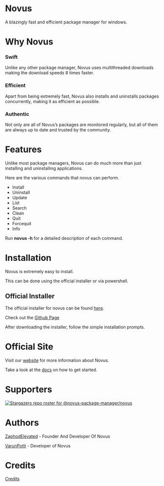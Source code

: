 # Novus
A blazingly fast and efficient package manager for windows.

# Why Novus

### Swift

Unlike any other package manager, Novus uses multithreaded downloads making the download speeds 8 times faster.

### Efficient

Apart from being extremely fast, Novus also installs and uninstalls packages concurrently, making it as efficient as possible.

### Authentic

Not only are all of Novus’s packages are monitored regularly, but all of them are always up to date and trusted by the community.

# Features

Unlike most package managers, Novus can do much more than just installing and uninstalling applications.

Here are the various commands that novus can perform.

- Install
- Uninstall
- Update
- List
- Search
- Clean
- Quit
- Forcequit
- Info

Run **novus -h** for a detailed description of each command.

# Installation

Novus is extremely easy to install.

This can be done using the official installer or via powershell.

## Official Installer

The official installer for novus can be found [here](https://github.com/novus-package-manager/novus/releases/latest).

Check out the [Github Page](https://github.com/novus-package-manager/novus/releases)

After downloading the installer, follow the simple installation prompts.

# Official Site

Visit our [website](https://www.novuspkg.com/) for more information about Novus.

Take a look at the [docs](https://docs.novuspkg.com/docs/getting-started/installation) on how to get started.

# Supporters
[![Stargazers repo roster for @novus-package-manager/novus](https://reporoster.com/stars/novus-package-manager/novus)](https://github.com/novus-package-manager/novus/stargazers)

# Authors
[ZaphodElevated](https://www.github.com/ZaphodElevated) - Founder And Developer Of Novus

[VarunPotti](https://github.com/VarunPotti) - Developer of Novus

# Credits
[Credits](https://github.com/novus-package-manager/novus/blob/main/CREDITS.md)
